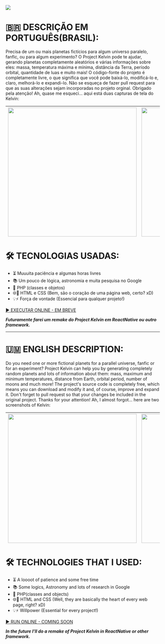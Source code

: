 <img src="https://raw.githubusercontent.com/Redwars22/Web2/main/Kelvin/resx/kelvin.png">

# 🇧🇷️ DESCRIÇÃO EM PORTUGUÊS(BRASIL):
Precisa de um ou mais planetas fictícios para algum universo paralelo, fanfic, ou para algum experimento? O Project Kelvin pode te ajudar, gerando planetas
completamente aleatórios e várias informações sobre eles: massa, temperatura máxima e mínima, distância da Terra, período orbital, quantidade de luas e muito mais!
O código-fonte do projeto é completamente livre, o que significa que você pode baixá-lo, modificá-lo e, claro, melhorá-lo e expandi-lo. Não se esqueça de fazer pull
request para que as suas alterações sejam incorporadas no projeto orginal. Obrigado pela atenção! Ah, quase me esqueci... aqui está duas capturas de tela do Kelvin:

| <img src="https://media-exp1.licdn.com/dms/image/C4E22AQFh2pFc_EVfkA/feedshare-shrink_800/0/1637597852471?e=1640822400&v=beta&t=4jcKAHW63NOTkqCUeCQS7HcrUCDQwJyS8PKiZG_qJ2w" width="420px"> | <img src="https://media-exp1.licdn.com/dms/image/C4E2CAQHeFcXNL4HE_g/comment-image-shrink_8192_1280/0/1637623692364?e=1637791200&v=beta&t=CMO9ZFzMChrOUPXICo4CR4ZUZro1QkwBCv7oNx6PGf4" width="420px">|
|--- |--- |

# 🛠️ TECNOLOGIAS USADAS:
* ⏳️ Muuuita paciência e algumas horas livres
* 📚️ Um pouco de lógica, astronomia e muita pesquisa no Google
* 🔮️ PHP (classes e objetos)
* 🌐️🧠️ HTML e CSS (Bem, são o coração de uma página web, certo? xD)
* 💡️⚡️ Força de vontade (Essencial para qualquer projeto!)

[ ▶️ EXECUTAR ONLINE - EM BREVE]()

***Futuramente farei um remake do Project Kelvin em ReactNative ou outro framework.***
<hr/>

# 🇺🇲️ ENGLISH DESCRIPTION:
Do you need one or more fictional planets for a parallel universe, fanfic or for an experiment? Project Kelvin can help you by generating completely random planets
and lots of information about them: mass, maximum and minimum temperatures, distance from Earth, orbital period, number of moons and much more! The project's source
code is completely free, which means you can download and modify it and, of course, improve and expand it. Don't forget to pull request so that your changes be 
included in the original project. Thanks for your attention! Ah, I almost forgot... here are two screenshots of Kelvin:

| <img src="https://media-exp1.licdn.com/dms/image/C4E22AQFh2pFc_EVfkA/feedshare-shrink_800/0/1637597852471?e=1640822400&v=beta&t=4jcKAHW63NOTkqCUeCQS7HcrUCDQwJyS8PKiZG_qJ2w" width="420px"> | <img src="https://media-exp1.licdn.com/dms/image/C4E2CAQHeFcXNL4HE_g/comment-image-shrink_8192_1280/0/1637623692364?e=1637791200&v=beta&t=CMO9ZFzMChrOUPXICo4CR4ZUZro1QkwBCv7oNx6PGf4" width="420px">|
|--- |--- |

# 🛠️ TECHNOLOGIES THAT I USED:
* ⏳️ A loooot of patience and some free time
* 📚️ Some logics, Astronomy and lots of research in Google
* 🔮️ PHP(classes and objects)
* 🌐️🧠️ HTML and CSS (Well, they are basically the heart of every web page, right? xD)
* 💡️⚡️ Willpower (Essential for every project!)

[ ▶️ RUN ONLINE - COMING SOON]()

***In the future I'll do a remake of Project Kelvin in ReactNative or other framework.***

